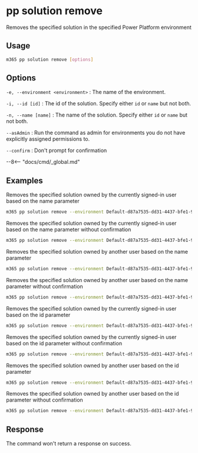# pp solution remove

Removes the specified solution in the specified Power Platform environment

## Usage

```sh
m365 pp solution remove [options]
```

## Options

`-e, --environment <environment>`
: The name of the environment.

`-i, --id [id]`
: The id of the solution. Specify either `id` or `name` but not both.

`-n, --name [name]`
: The name of the solution. Specify either `id` or `name` but not both.

`--asAdmin`
: Run the command as admin for environments you do not have explicitly assigned permissions to.

`--confirm`
: Don't prompt for confirmation

--8<-- "docs/cmd/_global.md"

## Examples

Removes the specified solution owned by the currently signed-in user based on the name parameter

```sh
m365 pp solution remove --environment Default-d87a7535-dd31-4437-bfe1-95340acd55c5 --name "Solution Name"
```

Removes the specified solution owned by the currently signed-in user based on the name parameter without confirmation

```sh
m365 pp solution remove --environment Default-d87a7535-dd31-4437-bfe1-95340acd55c5 --name "Solution Name" --confirm
```

Removes the specified solution owned by another user based on the name parameter

```sh
m365 pp solution remove --environment Default-d87a7535-dd31-4437-bfe1-95340acd55c5 --name "Solution Name" --asAdmin
```

Removes the specified solution owned by another user based on the name parameter without confirmation

```sh
m365 pp solution remove --environment Default-d87a7535-dd31-4437-bfe1-95340acd55c5 --name "solution Name" --asAdmin --confirm
```

Removes the specified solution owned by the currently signed-in user based on the id parameter

```sh
m365 pp solution remove --environment Default-d87a7535-dd31-4437-bfe1-95340acd55c5 --id 00000001-0000-0000-0001-00000000009b
```

Removes the specified solution owned by the currently signed-in user based on the id parameter without confirmation

```sh
m365 pp solution remove --environment Default-d87a7535-dd31-4437-bfe1-95340acd55c5 --id 00000001-0000-0000-0001-00000000009b
```

Removes the specified solution owned by another user based on the id parameter

```sh
m365 pp solution remove --environment Default-d87a7535-dd31-4437-bfe1-95340acd55c5 --id 00000001-0000-0000-0001-00000000009b --asAdmin
```

Removes the specified solution owned by another user based on the id parameter without confirmation

```sh
m365 pp solution remove --environment Default-d87a7535-dd31-4437-bfe1-95340acd55c5 --id 00000001-0000-0000-0001-00000000009b --asAdmin --confirm
```
## Response

The command won't return a response on success.
